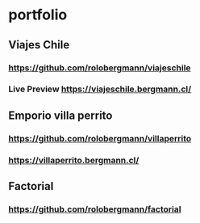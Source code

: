 # portfolio

## Viajes Chile 
### https://github.com/rolobergmann/viajeschile
### Live Preview https://viajeschile.bergmann.cl/

## Emporio villa perrito
### https://github.com/rolobergmann/villaperrito
### https://villaperrito.bergmann.cl/

## Factorial
### https://github.com/rolobergmann/factorial

